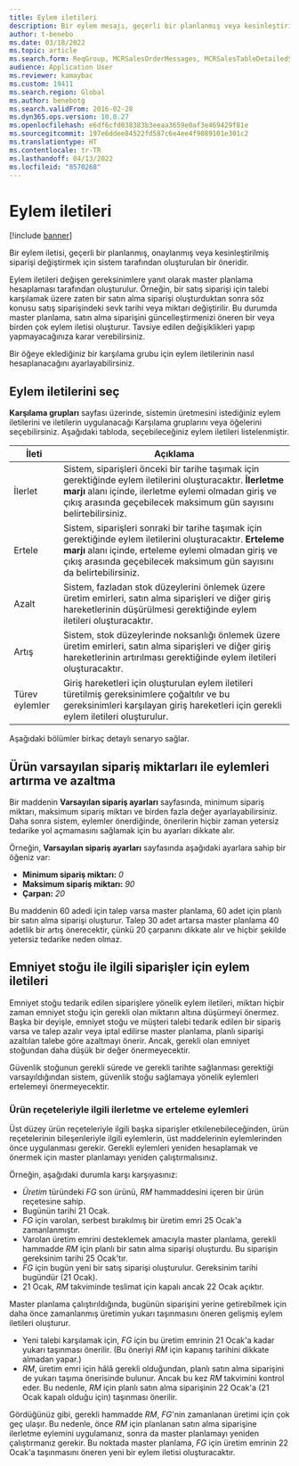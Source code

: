 ```yaml
---
title: Eylem iletileri
description: Bir eylem mesajı, geçerli bir planlanmış veya kesinleştirilmiş siparişi değiştirmek için sistem tarafından oluşturulan bir öneridir.
author: t-benebo
ms.date: 03/18/2022
ms.topic: article
ms.search.form: ReqGroup, MCRSalesOrderMessages, MCRSalesTableDetailedStatus, TAMItemVendRebateGroup, TAMVendRebate, TAMVendRebateAgreementLineInfoPart, TAMVendRebateGroup, TAMVendRebateTable, TAMVendRebateTrans, ReqTransActionListPage
audience: Application User
ms.reviewer: kamaybac
ms.custom: 19411
ms.search.region: Global
ms.author: benebotg
ms.search.validFrom: 2016-02-28
ms.dyn365.ops.version: 10.0.27
ms.openlocfilehash: e6df6cfd038383b3eeaa3659e0af3e469429f81e
ms.sourcegitcommit: 197e6ddee84522fd587c6e4ee4f9089101e301c2
ms.translationtype: HT
ms.contentlocale: tr-TR
ms.lasthandoff: 04/13/2022
ms.locfileid: "8570268"
---
```

# <a name="action-messages"></a>Eylem iletileri

[!include [banner](../includes/banner.md)]

Bir eylem iletisi, geçerli bir planlanmış, onaylanmış veya kesinleştirilmiş siparişi değiştirmek için sistem tarafından oluşturulan bir öneridir.

Eylem iletileri değişen gereksinimlere yanıt olarak master planlama hesaplaması tarafından oluşturulur. Örneğin, bir satış siparişi için talebi karşılamak üzere zaten bir satın alma siparişi oluşturduktan sonra söz konusu satış siparişindeki sevk tarihi veya miktarı değiştirilir. Bu durumda master planlama, satın alma siparişini güncelleştirmenizi öneren bir veya birden çok eylem iletisi oluşturur. Tavsiye edilen değişiklikleri yapıp yapmayacağınıza karar verebilirsiniz.

Bir öğeye eklediğiniz bir karşılama grubu için eylem iletilerinin nasıl hesaplanacağını ayarlayabilirsiniz.

## <a name="select-action-messages"></a>Eylem iletilerini seç

**Karşılama grupları** sayfası üzerinde, sistemin üretmesini istediğiniz eylem iletilerini ve iletilerin uygulanacağı Karşılama gruplarını veya öğelerini seçebilirsiniz. Aşağıdaki tabloda, seçebileceğiniz eylem iletileri listelenmiştir.

| İleti | Açıklama |
|---|---|
| İlerlet | Sistem, siparişleri önceki bir tarihe taşımak için gerektiğinde eylem iletilerini oluşturacaktır. **İlerletme marjı** alanı içinde, ilerletme eylemi olmadan giriş ve çıkış arasında geçebilecek maksimum gün sayısını belirtebilirsiniz. |
| Ertele | Sistem, siparişleri sonraki bir tarihe taşımak için gerektiğinde eylem iletilerini oluşturacaktır. **Erteleme marjı** alanı içinde, erteleme eylemi olmadan giriş ve çıkış arasında geçebilecek maksimum gün sayısını da belirtebilirsiniz. |
| Azalt | Sistem, fazladan stok düzeylerini önlemek üzere üretim emirleri, satın alma siparişleri ve diğer giriş hareketlerinin düşürülmesi gerektiğinde eylem iletileri oluşturacaktır. |
| Artış | Sistem, stok düzeylerinde noksanlığı önlemek üzere üretim emirleri, satın alma siparişleri ve diğer giriş hareketlerinin artırılması gerektiğinde eylem iletileri oluşturacaktır. |
| Türev eylemler | Giriş hareketleri için oluşturulan eylem iletileri türetilmiş gereksinimlere çoğaltılır ve bu gereksinimleri karşılayan giriş hareketleri için gerekli eylem iletileri oluşturulur. |

Aşağıdaki bölümler birkaç detaylı senaryo sağlar.

## <a name="increase-and-decrease-actions-with-product-default-order-quantities"></a>Ürün varsayılan sipariş miktarları ile eylemleri artırma ve azaltma

Bir maddenin **Varsayılan sipariş ayarları** sayfasında, minimum sipariş miktarı, maksimum sipariş miktarı ve birden fazla değer ayarlayabilirsiniz. Daha sonra sistem, eylemler önerdiğinde, önerilerin hiçbir zaman yetersiz tedarike yol açmamasını sağlamak için bu ayarları dikkate alır.

Örneğin, **Varsayılan sipariş ayarları** sayfasında aşağıdaki ayarlara sahip bir öğeniz var:

- **Minimum sipariş miktarı:** *0*
- **Maksimum sipariş miktarı:** *90*
- **Çarpan:** *20*

Bu maddenin 60 adedi için talep varsa master planlama, 60 adet için planlı bir satın alma siparişi oluşturur. Talep 30 adet artarsa master planlama 40 adetlik bir artış önerecektir, çünkü 20 çarpanını dikkate alır ve hiçbir şekilde yetersiz tedarike neden olmaz.

## <a name="action-messages-for-orders-related-to-safety-stock"></a>Emniyet stoğu ile ilgili siparişler için eylem iletileri

Emniyet stoğu tedarik edilen siparişlere yönelik eylem iletileri, miktarı hiçbir zaman emniyet stoğu için gerekli olan miktarın altına düşürmeyi önermez. Başka bir deyişle, emniyet stoğu ve müşteri talebi tedarik edilen bir sipariş varsa ve talep azalır veya iptal edilirse master planlama, planlı siparişi azaltılan talebe göre azaltmayı önerir. Ancak, gerekli olan emniyet stoğundan daha düşük bir değer önermeyecektir.

Güvenlik stoğunun gerekli sürede ve gerekli tarihte sağlanması gerektiği varsayıldığından sistem, güvenlik stoğu sağlamaya yönelik eylemleri ertelemeyi önermeyecektir.

### <a name="advance-and-postpone-actions-related-to-boms"></a>Ürün reçeteleriyle ilgili ilerletme ve erteleme eylemleri

Üst düzey ürün reçeteleriyle ilgili başka siparişler etkilenebileceğinden, ürün reçetelerinin bileşenleriyle ilgili eylemlerin, üst maddelerinin eylemlerinden önce uygulanması gerekir. Gerekli eylemleri yeniden hesaplamak ve önermek için master planlamayı yeniden çalıştırmalısınız.

Örneğin, aşağıdaki durumla karşı karşıyasınız:

- *Üretim* türündeki *FG* son ürünü, *RM* hammaddesini içeren bir ürün reçetesine sahip.
- Bugünün tarihi 21 Ocak.
- *FG* için varolan, serbest bırakılmış bir üretim emri 25 Ocak'a zamanlanmıştır.
- Varolan üretim emrini desteklemek amacıyla master planlama, gerekli hammadde *RM* için planlı bir satın alma siparişi oluşturdu. Bu siparişin gereksinim tarihi 25 Ocak'tır.
- *FG* için bugün yeni bir satış siparişi oluşturulur. Gereksinim tarihi bugündür (21 Ocak).
- 21 Ocak, *RM* takviminde teslimat için kapalı ancak 22 Ocak açıktır.

Master planlama çalıştırıldığında, bugünün siparişini yerine getirebilmek için daha önce zamanlanmış üretimin yukarı taşınmasını öneren gelişmiş eylem iletileri oluşturur.

- Yeni talebi karşılamak için, *FG* için bu üretim emrinin 21 Ocak'a kadar yukarı taşınması önerilir. (Bu öneriyi *RM* için kapanış tarihini dikkate almadan yapar.)
- *RM*, üretim emri için hâlâ gerekli olduğundan, planlı satın alma siparişini de yukarı taşıma önerisinde bulunur. Ancak bu kez *RM* takvimini kontrol eder. Bu nedenle, *RM* için planlı satın alma siparişinin 22 Ocak'a (21 Ocak kapalı olduğu için) taşınması önerilir.

Gördüğünüz gibi, gerekli hammadde *RM*, *FG*'nin zamanlanan üretimi için çok geç ulaşır. Bu nedenle, önce *RM* için planlanan satın alma siparişine ilerletme eylemini uygulamanız, sonra da master planlamayı yeniden çalıştırmanız gerekir. Bu noktada master planlama, *FG* için üretim emrinin 22 Ocak'a taşınmasını öneren yeni bir eylem iletisi oluşturacaktır.
